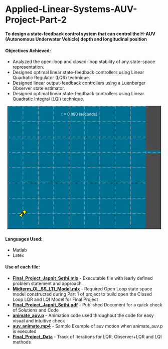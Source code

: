 # Applied-Linear-Systems-AUV-Project-Part-2

**To design a state-feedback control system that can control the H-AUV (Autonomous Underwater Vehicle) depth and longitudinal position** 

#### Objectives Achieved: 

- Analyzed the open-loop and closed-loop stability of any state-space representation.
- Designed optimal linear state-feedback controllers using Linear Quadratic Regulator (LQR) technique.
- Designed linear output-feedback controllers using a Luenberger Observer state estimator.
- Designed optimal linear state-feedback controllers using Linear Quadratic Integral (LQI) technique.


<p align="center"> <img src="auv_animate.gif"> </p>

#### Languages Used:
- Matlab
- Latex 

#### Use of each file:
- [**Final_Project_Japnit_Sethi.mlx**](Final_Project_Japnit_Sethi.mlx) - Executable file with learly defined problem statement and approach
- [**Midterm_OL_SS_LTI_Model.mlx**](Midterm_OL_SS_LTI_Model.mlx) - Required Open Loop state space model constructed during Part 1 of project to build open the Closed Loop LQR and LQI Model for Final Project
- [**Final_Project_Japnit_Sethi.pdf**](Final_Project_Japnit_Sethi.pdf) - Published Document for a quick check of Solutions and Code
- [**animate_auv.p**](animate_auv.p) - Animation code used throughout the code for easy visual and intuitive check
- [**auv_animate.mp4**](auv_animate.mp4) - Sample Example of auv motion when animate_auv.p is executed
- [**Final_Project_Data**](Final_Project_Data) - Track of Iterations for LQR, Observer+LQR and LQI methods
